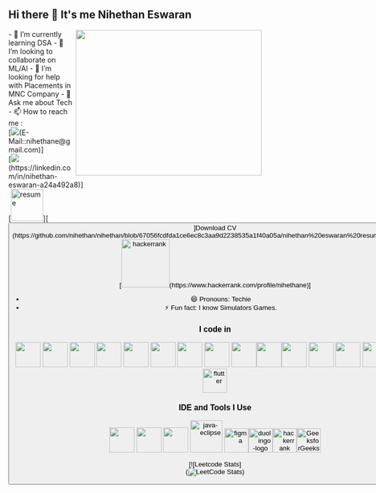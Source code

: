 ## Hi there 👋 It's me Nihethan Eswaran


<img align="right" width="370" height="290" src="https://i.pinimg.com/originals/47/f0/34/47f0342cec72b800463bf003eac1257e.gif">                                                 
- 🌱 I’m currently learning DSA
- 👯 I’m looking to collaborate on ML/AI
- 🤔 I’m looking for help with Placements in MNC Company
- 💬 Ask me about Tech
- 📫 How to reach me :
<br /> [<img src="https://img.shields.io/badge/Gmail-D14836?style=for-the-badge&logo=gmail&logoColor=white"/>(E-Mail::nihethane@gmail.com)] <br />[<img src="https://img.shields.io/badge/LinkedIn-0077B5?style=for-the-badge&logo=linkedin&logoColor=white" />(https://linkedin.com/in/nihethan-eswaran-a24a492a8)]<br/>[<img width="64" height="64" src="https://img.icons8.com/nolan/64/resume.png" alt="resume"/>][<button class="btn btn-color-2" onclick="window.open('./assets/nihethan eswaran resume.pdf')">]Download CV
          (https://github.com/nihethan/nihethan/blob/67056fcdfda1ce6ec8c3aa9d2238535a1f40a05a/nihethan%20eswaran%20resume%20(1).pdf)<br />[<img width="96" height="96" src="https://img.icons8.com/windows/96/hackerrank.png" alt="hackerrank"/>(https://www.hackerrank.com/profile/nihethane)]

- 😄 Pronouns: Techie
- ⚡ Fun fact: I know Simulators Games.


### I code in
<img height="50" width="50" src="https://img.icons8.com/color/48/000000/python.png" /> <img height="50" width="50" src="https://img.icons8.com/color/48/000000/c-programming.png" /> <img height="50" width="50" src="https://img.icons8.com/color/48/000000/c-plus-plus-logo.png" /> <img height="50" width="50" src="https://img.icons8.com/color/48/000000/java-coffee-cup-logo.png" /> <img height="50" width="50" src="https://img.icons8.com/color/48/000000/html-5.png" /> <img height="50" width="50" src="https://img.icons8.com/color/48/000000/css3.png" /> <img height="50" width="50" src="https://img.icons8.com/color/48/000000/sass.png"/> <img height="50" width="50" src="https://img.icons8.com/color/48/000000/bootstrap.png" />
<img height="50" width="50" src="https://img.icons8.com/color/48/000000/javascript.png"/><img height="50" width="50" src="https://img.icons8.com/color/48/000000/tensorflow.png"/><img height="50" width="50" src="https://img.icons8.com/fluent/48/000000/arduino.png"/> <img height="50" width="50" src="https://img.icons8.com/color/48/000000/react-native.png"/> <img height="50" width="50" src="https://img.icons8.com/color/48/000000/google-firebase-console.png"/> <img height="50" width="50" src="https://img.icons8.com/color/48/000000/mysql-logo.png"/> <img height="50" width="50" src="https://img.icons8.com/color/48/000000/mongodb.png"/> <img width="48" height="48" src="https://img.icons8.com/color/48/flutter.png" alt="flutter"/>

### IDE and Tools I Use
<img height="50" width="50" src="https://img.icons8.com/color/48/000000/visual-studio-code-2019.png"/> <img height="50" width="50" src="https://img.icons8.com/color/48/000000/pycharm.png"/> <img height="50" width="50" src="https://img.icons8.com/color/50/000000/git.png"/> <img width="64" height="64" src="https://img.icons8.com/nolan/64/java-eclipse.png" alt="java-eclipse"/> <img width="48" height="48" src="https://img.icons8.com/doodle/48/figma.png" alt="figma"/><img width="48" height="48" src="https://img.icons8.com/fluency/48/duolingo-logo.png" alt="duolingo-logo"/><img width="48" height="48" src="https://img.icons8.com/windows/48/hackerrank.png" alt="hackerrank"/><img width="48" height="48" src="https://img.icons8.com/color/48/GeeksforGeeks.png" alt="GeeksforGeeks"/>

[![Leetcode Stats]<br/>(![LeetCode Stats](https://leetcard.jacoblin.cool/Nihethan_Eswaran?theme=dark&font=Marcellus&ext=contest))


<!---
nihethan/nihethan is a ✨ special ✨ repository because its `README.md` (this file) appears on your GitHub profile.
You can click the Preview link to take a look at your changes.
--->
